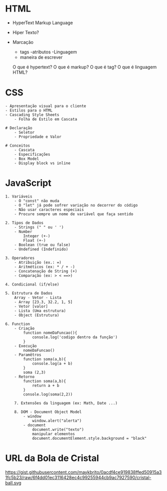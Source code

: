# HTML
 - HyperText Markup Language



 - Hiper Texto?
 - Marcação
    - tags
    -atributos
-Linguagem
    - maneira de escrever

    O que é hypertext?
    O que é markup?
    O que é tag?
    O que é linguagem HTML?


# CSS
    
    - Apresentação visual para o cliente
    - Estilos para o HTML
    - Cascading Style Sheets
        - Folha de Estilo em Cascata

    # Declaração
        - Seletor
        - Propriedade e Valor

    # Conceitos
        - Cascata
        - Especificações
        - Box Model
        - Display block vs inline

# JavaScript
   
    1. Variáveis
        - O "const" não muda
        - O "let" já pode sofrer variação no decorrer do código
        - Não usar caracteres especiais
        - Procure sempre um nome de variável que faça sentido

    2. Tipos de Dados
        - Strings (" " ou ' ')
        - Number
            Integer (+-)
            Float (+-)
        - Boolean (true ou false)
        - Undefined (Indefinido)
    
    3. Operadores
        - Atribuição (ex.: =)
        - Aritméticos (ex: * / + -)
        - Concatenação de String (+)
        - Comparação (ex: > < ==>)
    
    4. Condicional (if/else)

    5. Estrutura de Dados
        Array - Vetor - Lista
        - Array [23.3, 32.2, 1, 5]
        - Vetor [valor]
        - Lista (Uma estrutura)
        - Object (Estrutura)
    
    6. Function
        - Criação
            function nomeDaFuncao(){
                console.log('codigo dentro da função')
            }
        - Execução
            nomeDaFuncao()
        - Paramêtros
            function soma(a,b){
                console.log(a + b)
            }
            soma (2,3)
        - Retorno
            function soma(a,b){
                return a + b
            }
            console.log(soma(2,2))
        
        7. Extensões da linguagem (ex: Math, Date ...)

        8. DOM - Document Object Model
            - window
                window.alert("alerta")
            - document
                document.write("texto")
                manipular elementos
                document.documentElement.style.background = "black"
# URL da Bola de Cristal
https://gist.githubusercontent.com/maykbrito/0acdf4ce919838ffed50915a31fc5b23/raw/6f4dd01ec3116428ec4c99255944cb9ac7927590/cristal-ball.svg
